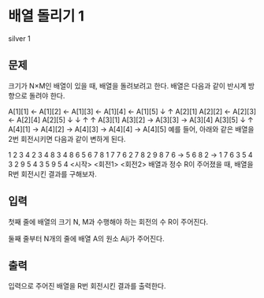 # 배열 돌리기 1

silver 1

## 문제

크기가 N×M인 배열이 있을 때, 배열을 돌려보려고 한다. 배열은 다음과 같이 반시계 방향으로 돌려야 한다.

A[1][1] ← A[1][2] ← A[1][3] ← A[1][4] ← A[1][5]
↓ ↑
A[2][1] A[2][2] ← A[2][3] ← A[2][4] A[2][5]
↓ ↓ ↑ ↑
A[3][1] A[3][2] → A[3][3] → A[3][4] A[3][5]
↓ ↑
A[4][1] → A[4][2] → A[4][3] → A[4][4] → A[4][5]
예를 들어, 아래와 같은 배열을 2번 회전시키면 다음과 같이 변하게 된다.

1 2 3 4 2 3 4 8 3 4 8 6
5 6 7 8 1 7 7 6 2 7 8 2
9 8 7 6 → 5 6 8 2 → 1 7 6 3
5 4 3 2 9 5 4 3 5 9 5 4
<시작> <회전1> <회전2>
배열과 정수 R이 주어졌을 때, 배열을 R번 회전시킨 결과를 구해보자.

## 입력

첫째 줄에 배열의 크기 N, M과 수행해야 하는 회전의 수 R이 주어진다.

둘째 줄부터 N개의 줄에 배열 A의 원소 Aij가 주어진다.

## 출력

입력으로 주어진 배열을 R번 회전시킨 결과를 출력한다.
